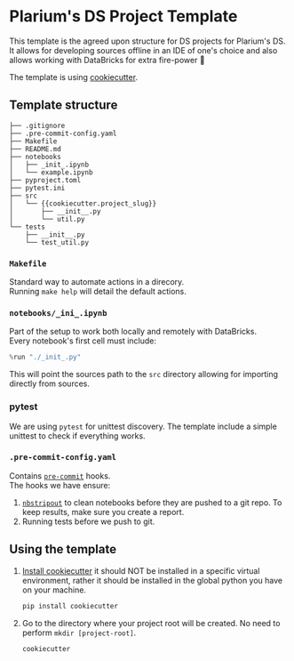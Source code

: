 # Plarium's DS Project Template

This template is the agreed upon structure for DS projects for Plarium's DS.<br>
It allows for developing sources offline in an IDE of one's choice and also allows working with DataBricks for extra fire-power 🔫

The template is using [cookiecutter](https://cookiecutter.readthedocs.io/en/1.7.2/index.html).

## Template structure

```
├── .gitignore
├── .pre-commit-config.yaml
├── Makefile
├── README.md
├── notebooks
│   ├── _init_.ipynb
│   └── example.ipynb
├── pyproject.toml
├── pytest.ini
├── src
│   └── {{cookiecutter.project_slug}}
│       ├── __init__.py
│       └── util.py
└── tests
    ├── __init__.py
    └── test_util.py
```

### `Makefile`

Standard way to automate actions in a direcory.<br>
Running `make help` will detail the default actions.

### `notebooks/_ini_.ipynb`

Part of the setup to work both locally and remotely with DataBricks.<br>
Every notebook's first cell must include:

```python
%run "./_init_.py"
``` 

This will point the sources path to the `src` directory allowing for importing directly from sources.

### pytest

We are using `pytest` for unittest discovery. The template include a simple unittest to check if everything works.

### `.pre-commit-config.yaml`

Contains [`pre-commit`](https://pre-commit.com/) hooks.<br>
The hooks we have ensure:<br>
1. [`nbstripout`](https://github.com/kynan/nbstripout) to clean notebooks before they are pushed to a git repo. To keep results, make sure you create a report.
2. Running tests before we push to git.

## Using the template

1. [Install cookiecutter](https://cookiecutter.readthedocs.io/en/1.7.2/installation.html) it should NOT be installed in a specific virtual environment, rather it should be installed in the global python you have on your machine.

    ```bash
    pip install cookiecutter
    ```

2. Go to the directory where your project root will be created. No need to perform `mkdir [project-root]`.

    ```bash
    cookiecutter 
    ```
